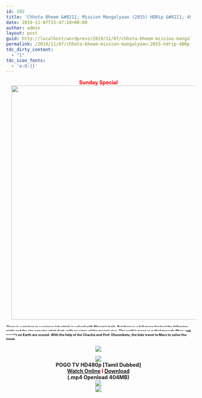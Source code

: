 ```yaml
---
id: 192
title: 'Chhota Bheem &#8211; Mission Mangalyaan (2015) HDRip &#8211; 480p &#8211; [Tamil Dubbed] &#8211; x264 -400MB'
date: 2019-11-07T15:47:18+00:00
author: admin
layout: post
guid: http://localhost/wordpress/2019/11/07/chhota-bheem-mission-mangalyaan-2015-hdrip-480p-tamil-dubbed-x264-400mb/
permalink: /2019/11/07/chhota-bheem-mission-mangalyaan-2015-hdrip-480p-tamil-dubbed-x264-400mb/
tdc_dirty_content:
  - "1"
tdc_icon_fonts:
  - 'a:0:{}'
---
```

<div dir="ltr" style="text-align: left;" trbidi="on">
  <div class="separator" style="clear: both; text-align: center;">
    <b><span style="color: red; font-family: "arial" , "helvetica" , sans-serif;">Sunday Special</span></b>
  </div>
  
  <div class="separator" style="clear: both; text-align: center;">
    <a href="https://3.bp.blogspot.com/-i_4F0whKhOA/XLGIahY4XSI/AAAAAAAAAc4/D5bzQ-1WB5kJlsGDvGlK_6NquCqDXehxgCLcBGAs/s1600/e5dcc505-58ff-41a6-bc2c-aefa75838198-32d23d45-a6ea-4f27-a55e-b748cc05c571_RGB_SD._RI_VDl4hvuKYOde1VJGeF09e13bY1yfvGpwq_TTW_.jpg" imageanchor="1" style="margin-left: 1em; margin-right: 1em;"><img loading="lazy" border="0" data-original-height="1600" data-original-width="1544" height="640" src="https://3.bp.blogspot.com/-i_4F0whKhOA/XLGIahY4XSI/AAAAAAAAAc4/D5bzQ-1WB5kJlsGDvGlK_6NquCqDXehxgCLcBGAs/s640/e5dcc505-58ff-41a6-bc2c-aefa75838198-32d23d45-a6ea-4f27-a55e-b748cc05c571_RGB_SD._RI_VDl4hvuKYOde1VJGeF09e13bY1yfvGpwq_TTW_.jpg" width="616" /></a>
  </div>
  
  <p>
    <span style="background-color: white; font-family: "amazon ember regular" , "arial" , sans-serif;"><b><span style="font-size: xx-small;">There is a mishap in a science lab which is solved with Bheem’s help. But there is a full moon festival the following night and the sky remains pitch dark, with no signs of the moon’s rise. The earth’s moon is pulled towards Mars and people on Earth are scared. With the help of Avi Chacha and Prof. Dhoomketu, the kids travel to Mars to solve the issue.</span></b></span>
  </p>
  
  <div class="separator" style="clear: both; text-align: center;">
    <a href="https://4.bp.blogspot.com/-k65POI1PBU4/XJ-DPWzpvkI/AAAAAAAAAag/d-DJiJNifeI8jyqs_e9XhUwmMhi3PjKPgCPcBGAYYCw/s1600/ezgif-4-b0c2339f90.gif" imageanchor="1" style="margin-left: 1em; margin-right: 1em;"><img border="0" data-original-height="36" data-original-width="168" src="https://4.bp.blogspot.com/-k65POI1PBU4/XJ-DPWzpvkI/AAAAAAAAAag/d-DJiJNifeI8jyqs_e9XhUwmMhi3PjKPgCPcBGAYYCw/s1600/ezgif-4-b0c2339f90.gif" /></a>
  </div>
  
  <div style="text-align: center;">
    <span style="background-color: white; font-family: "amazon ember regular" , "arial" , sans-serif;"><b><span style="font-size: xx-small;"><br /></span></b></span>
  </div>
  
  <div class="separator" style="clear: both; text-align: center;">
    <a href="https://2.bp.blogspot.com/-fai1ZuUwnbA/XIjy2aT4irI/AAAAAAAAANw/WFW0YRK47_8GLAt3pPBSzBk0GJA6Mk5fgCPcBGAYYCw/s1600/torrborder.gif" imageanchor="1" style="margin-left: 1em; margin-right: 1em;"><img border="0" data-original-height="3" data-original-width="500" src="https://2.bp.blogspot.com/-fai1ZuUwnbA/XIjy2aT4irI/AAAAAAAAANw/WFW0YRK47_8GLAt3pPBSzBk0GJA6Mk5fgCPcBGAYYCw/s1600/torrborder.gif" /></a>
  </div>
  
  <div style="text-align: center;">
    <span style="font-family: "amazon ember regular" , "arial" , sans-serif; font-size: large;"><span style="background-color: white;"><b>POGO TV HD480p [Tamil Dubbed]</b></span></span>
  </div>
  
  <div style="text-align: center;">
    <span style="font-family: "amazon ember regular" , "arial" , sans-serif; font-size: large;"><span style="background-color: white;"><b><a href="https://toonnetworktamilvideos.blogspot.com/p/chhota-bheem-mission-mangalyaan.html">Watch Online</a> <span style="color: red;">I</span> <a href="https://drive.google.com/open?id=1ZXyUOeZLjZDeeewAf1EoM10dtdgNUNc_">Download</a></b></span></span>
  </div>
  
  <div style="text-align: center;">
    <span style="font-family: "amazon ember regular" , "arial" , sans-serif; font-size: large;"><span style="background-color: white;"><b>(.mp4 Openload 404MB)</b></span></span>
  </div>
  
  <div style="text-align: center;">
    <a href="https://2.bp.blogspot.com/-fai1ZuUwnbA/XIjy2aT4irI/AAAAAAAAANw/WFW0YRK47_8GLAt3pPBSzBk0GJA6Mk5fgCPcBGAYYCw/s1600/torrborder.gif" imageanchor="1" style="margin-left: 1em; margin-right: 1em;"><img border="0" data-original-height="3" data-original-width="500" src="https://2.bp.blogspot.com/-fai1ZuUwnbA/XIjy2aT4irI/AAAAAAAAANw/WFW0YRK47_8GLAt3pPBSzBk0GJA6Mk5fgCPcBGAYYCw/s1600/torrborder.gif" /></a>
  </div>
  
  <div style="text-align: center;">
    <img src="https://thumb.oloadcdn.net/splash/Y_34i1aVuIM/598wecjV-Ts.jpg" />
  </div>
</div>